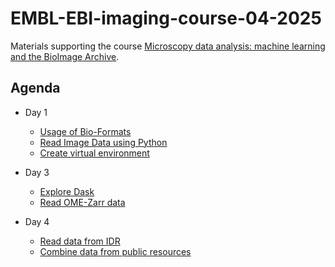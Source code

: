 # EMBL-EBI-imaging-course-04-2025
Materials supporting the course [Microscopy data analysis: machine learning and the BioImage Archive](https://www.ebi.ac.uk/training/events/microscopy-data-analysis-2025/).

Agenda
------

* Day 1
  * [Usage of Bio-Formats](BioFormats.ipynb)
  * [Read Image Data using Python](ImageFormat.ipynb)
  * [Create virtual environment](Setup.md)

* Day 3
  * [Explore Dask](Dask.ipynb)
  * [Read OME-Zarr data](Reading_zarr_images.ipynb)

* Day 4
  * [Read data from IDR](ReadingData_fromIDR.ipynb)
  * [Combine data from public resources](PublicResources.ipynb)
